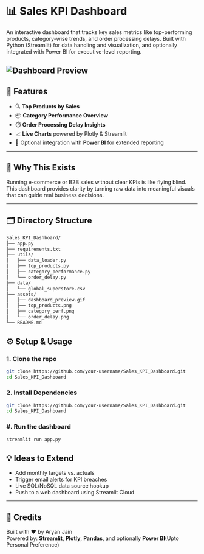 # 📊 Sales KPI Dashboard

An interactive dashboard that tracks key sales metrics like top-performing products, category-wise trends, and order processing delays. Built with Python (Streamlit) for data handling and visualization, and optionally integrated with Power BI for executive-level reporting.

![Dashboard Preview](./Data/sales_kpi_dashboard.gif)
---

## 🚀 Features

- 🔍 **Top Products by Sales**
- 📦 **Category Performance Overview**
- ⏱️ **Order Processing Delay Insights**
- 📈 **Live Charts** powered by Plotly & Streamlit
- 🔄 Optional integration with **Power BI** for extended reporting

---

## 🧠 Why This Exists

Running e-commerce or B2B sales without clear KPIs is like flying blind. This dashboard provides clarity by turning raw data into meaningful visuals that can guide real business decisions.

---

## 🗂️ Directory Structure

```bash
Sales_KPI_Dashboard/
├── app.py
├── requirements.txt
├── utils/
│   ├── data_loader.py
│   ├── top_products.py
│   ├── category_performance.py
│   └── order_delay.py
├── data/
│   └── global_superstore.csv
├── assets/
│   ├── dashboard_preview.gif
│   ├── top_products.png
│   ├── category_perf.png
│   └── order_delay.png
└── README.md
```
## ⚙️ Setup & Usage

### 1. Clone the repo
```bash
git clone https://github.com/your-username/Sales_KPI_Dashboard.git
cd Sales_KPI_Dashboard
```
### 2. Install Dependencies
```bash
git clone https://github.com/your-username/Sales_KPI_Dashboard.git
cd Sales_KPI_Dashboard
```
### #. Run the dashboard
```bash
streamlit run app.py
```
## 💡 Ideas to Extend

- Add monthly targets vs. actuals  
- Trigger email alerts for KPI breaches  
- Live SQL/NoSQL data source hookup  
- Push to a web dashboard using Streamlit Cloud  

---

## 🙌 Credits

Built with ❤️ by Aryan Jain  
Powered by: **Streamlit**, **Plotly**, **Pandas**, and optionally **Power BI**(Upto Personal Preference)